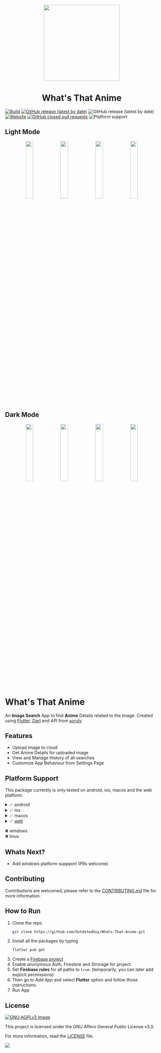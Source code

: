 <p align="center">
  <img src="https://user-images.githubusercontent.com/74326345/174189371-f1da1984-3ff3-4052-b996-9daf05cebe6b.png" width="250px" height="250px"></img>
</p>

<h1 align="center">What's That Anime</h1>

[![Build](https://github.com/OutdatedGuy/Whats-That-Anime/actions/workflows/build.yml/badge.svg?branch=main)](https://github.com/OutdatedGuy/Whats-That-Anime/actions/workflows/build.yml)
[![GitHub release (latest by date)](https://img.shields.io/github/v/release/OutdatedGuy/Whats-That-Anime)](https://github.com/OutdatedGuy/Whats-That-Anime/releases/latest)
![GitHub release (latest by date)](https://img.shields.io/github/downloads/OutdatedGuy/Whats-That-Anime/total?color=%23c315e6&label=Downloads)
[![Website](https://img.shields.io/website?url=https%3A%2F%2Fwhats-that-anime.outdatedguy.rocks)](https://whats-that-anime.outdatedguy.rocks/)
[![GitHub closed pull requests](https://img.shields.io/github/issues-pr-closed/OutdatedGuy/Whats-That-Anime?color=red)](https://github.com/OutdatedGuy/Whats-That-Anime/pulls?q=is%3Apr+is%3Aclosed)
![Platform support](https://img.shields.io/badge/platform-android%20%7C%20ios%20%7C%20macos%20%7C%20web-9cf)

## Light Mode

<p align="center">
  <img src="https://user-images.githubusercontent.com/74326345/174191072-352c33b8-a0d4-4fe9-8248-b16ad11dd2d5.jpg" width="22%"></img>
  <img src="https://user-images.githubusercontent.com/74326345/174191073-33c1dc22-8917-4b2a-8f97-2ffcfe238cca.jpg" width="22%"></img>
  <img src="https://user-images.githubusercontent.com/74326345/174191075-442c1527-3a08-4457-b24f-2fa79c4175ec.jpg" width="22%"></img>
  <img src="https://user-images.githubusercontent.com/74326345/174191077-cd1945b1-3eb7-4449-8d03-77c6d9096bbc.jpg" width="22%"></img>
</p>

## Dark Mode

<p align="center">
  <img src="https://user-images.githubusercontent.com/74326345/174191079-4db45d72-e367-44ae-ad56-a9465c945d2f.jpg" width="22%"></img>
  <img src="https://user-images.githubusercontent.com/74326345/174191081-fa34f9e3-7e26-4942-87f5-a8366ac9c0e4.jpg" width="22%"></img>
  <img src="https://user-images.githubusercontent.com/74326345/174191084-b75732cf-da3c-4c66-9d88-b7052f5aa731.jpg" width="22%"></img>
  <img src="https://user-images.githubusercontent.com/74326345/174191068-ba6d5502-a021-4521-b152-cd4eccb7ba36.jpg" width="22%"></img>
</p>

# What's That Anime

An **Image Search** App to find **Anime** Details related to the Image. Created using [Flutter](https://flutter.dev/), [Dart](https://dart.dev/) and API from [soruly](https://soruly.github.io/trace.moe-api/#/)

## Features

- Upload image to cloud
- Get Anime Details for uploaded image
- View and Manage History of all searches
- Customize App Behaviour from Settings Page

## Platform Support

This package currently is only tested on android, ios, macos and the web platform.

<details>
  <summary>✅ android</summary>

- [android-arm32.apk](https://github.com/OutdatedGuy/Whats-That-Anime/releases/latest/download/android-arm32-release.apk)
- [android-arm64.apk](https://github.com/OutdatedGuy/Whats-That-Anime/releases/latest/download/android-arm64-release.apk)
- [android-x86_64.apk](https://github.com/OutdatedGuy/Whats-That-Anime/releases/latest/download/android-x86_64-release.apk)
</details>

<details>
  <summary>✅ ios</summary>

- [ios.ipa](https://github.com/OutdatedGuy/Whats-That-Anime/releases/latest/download/ios.ipa)
</details>

<details>
  <summary>✅ macos</summary>

- [macos.dmg](https://github.com/OutdatedGuy/Whats-That-Anime/releases/latest/download/macos.dmg)
</details>

<details>
  <summary>✅ <a href="https://whats-that-anime.outdatedguy.rocks/">web</a></summary>

- [whats-that-anime.outdatedguy.rocks](https://whats-that-anime.outdatedguy.rocks/)
</details>

❌ windows  
❌ linux

## Whats Next?

- Add windows platform suppport (PRs welcome)

## Contributing

Contributions are welcomed, please refer to the [CONTRIBUTING.md](CONTRIBUTING.md) file for more information.

## How to Run

1. Clone the repo
   ```bash
   git clone https://github.com/OutdatedGuy/Whats-That-Anime.git
   ```
2. Install all the packages by typing
   ```bash
   flutter pub get
   ```
3. Create a [Firebase project](https://console.firebase.google.com/)
4. Enable _anonymous_ Auth, Firestore and Strorage for project.
5. Set **Firebase rules** for all paths to `true`. (temporarily, you can later add explicit permissions)
6. Then go to _Add App_ and select **Flutter** option and follow those instructions.
7. Run App

## License

[![GNU AGPLv3 Image](https://www.gnu.org/graphics/agplv3-155x51.png)](https://www.gnu.org/licenses/agpl-3.0.en.html)

This project is licensed under the GNU Affero General Public License v3.0.

For more information, read the [LICENSE](LICENSE) file.

![](https://img.shields.io/badge/License-AGPL-blue.svg?style=flat-square)
